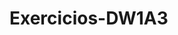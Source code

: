 # Exercicios-DW1A3
<!DOCTYPE html>
<htnl lang = "pt-br">
<head>
   <meta charset="utf-8/>
   <title>HTML5 </title>
</head>
<body>
   Saude, guerreiro
</body>
</html>




